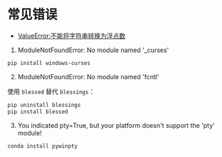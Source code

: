 # 常见错误

- [ValueError:不能将字符串转换为浮点数](https://datascientyst.com/solve-valueerror-could-not-convert-string-to-float-pandas/)

1. ModuleNotFoundError: No module named '_curses'

```bash
pip install windows-curses
```

2. ModuleNotFoundError: No module named 'fcntl'

使用 `blessed` 替代 `blessings`：
```bash
pip uninstall blessings
pip install blessed
```

3. You indicated pty=True, but your platform doesn't support the 'pty' module!

```bash
conda install pywinpty
```